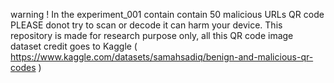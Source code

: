 warning !
In the experiment_001 contain contain 50 malicious URLs QR code PLEASE donot try to scan or decode it can harm your device. This repository is made for research purpose only, 
all this QR code image dataset credit goes to Kaggle ( https://www.kaggle.com/datasets/samahsadiq/benign-and-malicious-qr-codes )
